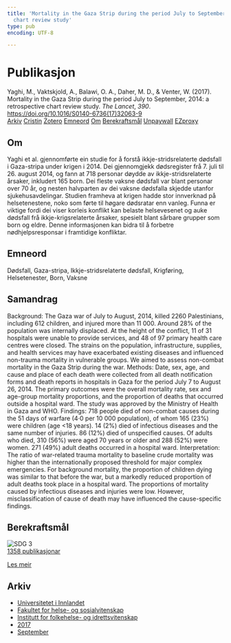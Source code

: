 ```yaml
---
title: 'Mortality in the Gaza Strip during the period July to September, 2014: a retrospective
  chart review study'
type: pub
encoding: UTF-8

---
```

<h1>Publikasjon</h1>
<article id="csl-bib-container-IVGPUREF" class="csl-bib-container">
  <div class="csl-bib-body"> <div class="csl-entry">Yaghi, M., Vaktskjold, A., Balawi, O. A., Daher, M. D., &#38; Venter, W. (2017). Mortality in the Gaza Strip during the period July to September, 2014: a retrospective chart review study. <i>The Lancet</i>, <i>390</i>. <a href="https://doi.org/10.1016/S0140-6736(17)32063-9">https://doi.org/10.1016/S0140-6736(17)32063-9</a></div> </div>
  <div class="csl-bib-buttons">
    <a href="#taxonomy-article-IVGPUREF" alt="archive" class="csl-bib-button">Arkiv</a>
    <a href="https://app.cristin.no/results/show.jsf?id=1490771" alt="Cristin" class="csl-bib-button">Cristin</a>
    <a href="http://zotero.org/groups/5881554/items/IVGPUREF" alt="Zotero" class="csl-bib-button">Zotero</a>
    <a href="#keywords-article-IVGPUREF" alt="keywords" class="csl-bib-button">Emneord</a>
    <a href="#about-article-IVGPUREF" alt="about_pub" class="csl-bib-button">Om</a>
    <a href="#sdg-article-IVGPUREF" alt="sdg" class="csl-bib-button">Berekraftsmål</a>
    <a href="http://www.thelancet.com/article/S0140673617320639/pdf" alt="Unpaywall" class="csl-bib-button">Unpaywall</a>
    <a href="http://www.thelancet.com/article/S0140673617320639/pdf" alt="EZproxy" class="csl-bib-button">EZproxy</a>
  </div>
  <div id="csl-bib-meta-container-IVGPUREF"></div>
</article>
<div id="csl-bib-meta-IVGPUREF" class="csl-bib-meta">
  <article id="about-article-IVGPUREF" class="about_pub-article">
    <h1>Om</h1>
    Yaghi et al. gjennomførte ein studie for å forstå ikkje-stridsrelaterte dødsfall i Gaza-stripa under krigen i 2014. Dei gjennomgjekk dødsregister frå 7. juli til 26. august 2014, og fann at 718 personar døydde av ikkje-stridsrelaterte årsaker, inkludert 165 born. Dei fleste vaksne dødsfall var blant personar over 70 år, og nesten halvparten av dei vaksne dødsfalla skjedde utanfor sjukehusavdelingar. Studien framheva at krigen hadde stor innverknad på helsetenestene, noko som førte til høgare dødsratar enn vanleg. Funna er viktige fordi dei viser korleis konflikt kan belaste helsevesenet og auke dødsfall frå ikkje-krigsrelaterte årsaker, spesielt blant sårbare grupper som born og eldre. Denne informasjonen kan bidra til å forbetre nødhjelpsresponsar i framtidige konfliktar.
  </article>
  <article id="keywords-article-IVGPUREF" class="keywords-article">
    <h1>Emneord</h1>
    Dødsfall, Gaza-stripa, Ikkje-stridsrelaterte dødsfall, Krigføring, Helsetenester, Born, Vaksne
  </article>
  <article id="abstract-article-IVGPUREF" class="abstract-article">
    <h1>Samandrag</h1>
    Background: The Gaza war of July to August, 2014, killed 2260 Palestinians, including 612 children, and injured more 
than 11 000. Around 28% of the population was internally displaced. At the height of the conflict, 11 of 31 hospitals 
were unable to provide services, and 48 of 97 primary health care centres were closed. The strains on the population, 
infrastructure, supplies, and health services may have exacerbated existing diseases and influenced non-trauma 
mortality in vulnerable groups. We aimed to assess non-combat mortality in the Gaza Strip during the war. 
Methods: Date, sex, age, and cause and place of each death were collected from all death notification forms and death 
reports in hospitals in Gaza for the period July 7 to August 26, 2014. The primary outcomes were the overall mortality 
rate, sex and age-group mortality proportions, and the proportion of deaths that occurred outside a hospital ward. 
The study was approved by the Ministry of Health in Gaza and WHO. 
Findings: 718 people died of non-combat causes during the 51 days of warfare (4·0 per 10 000 population), of whom 
165 (23%) were children (age <18 years). 14 (2%) died of infectious diseases and the same number of injuries. 86 (12%) 
died of unspecified causes. Of adults who died, 310 (56%) were aged 70 years or older and 288 (52%) were women. 
271 (49%) adult deaths occurred in a hospital ward. 
Interpretation: The ratio of war-related trauma mortality to baseline crude mortality was higher than the internationally 
proposed threshold for major complex emergencies. For background mortality, the proportion of children dying was 
similar to that before the war, but a markedly reduced proportion of adult deaths took place in a hospital ward. 
The proportions of mortality caused by infectious diseases and injuries were low. However, misclassification of cause 
of death may have influenced the cause-specific findings.
  </article>
  <article id="sdg-article-IVGPUREF" class="sdg-article">
    <h1>Berekraftsmål</h1>
    <div class="sdg-container"><div id="sdg3" class="sdg">
        <img src="{{< params subfolder >}}images/sdg/sdg03_nn.png" class="image" alt="SDG 3">
        <div class="sdg-overlay">
          <a href="{{< params subfolder >}}nn/archive/?sdg=3#archive" class="sdg-publication-count"><span>1358</span> publikasjonar</a>
          <p><a href="https://fn.no/om-fn/fns-baerekraftsmaal/god-helse-og-livskvalitet?lang=nno-NO" class="sdg-read-more">Les meir</a></p>
        </div>
      </div></div>
  </article>
  <article id="taxonomy-article-IVGPUREF" class="taxonomy-article">
    <h1>Arkiv</h1>
    <ul>
      <li><a href="{{< params subfolder >}}nn/archive/?key=3DCRN523">Universitetet i Innlandet</a></li>
      <li><a href="{{< params subfolder >}}nn/archive/?key=IDKFS3MX">Fakultet for helse- og sosialvitenskap</a></li>
      <li><a href="{{< params subfolder >}}nn/archive/?key=FJXE3Z8X">Institutt for folkehelse- og idrettsvitenskap</a></li>
      <li><a href="{{< params subfolder >}}nn/archive/?key=Y3QE4BPW">2017</a></li>
      <li><a href="{{< params subfolder >}}nn/archive/?key=N69K8GBV">September</a></li>
    </ul>
  </article>
</div>
